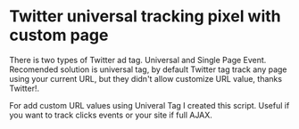 # Twitter universal tracking pixel with custom page

There is two types of Twitter ad tag. Universal and Single Page Event.
Recomended solution is universal tag, by default Twitter tag track any page using your current URL, but they didn't allow customize URL value, thanks Twitter!.

For add custom URL values using Univeral Tag I created this script. Useful if you want to track clicks events or your site if full AJAX.
